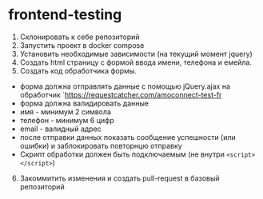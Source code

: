 # frontend-testing

1. Склонировать к себе репозиторий
2. Запустить проект в docker compose
3. Установить необходимые зависимости (на текущий момент jquery)
4. Создать html страницу с формой ввода имени, телефона и емейла.
5. Создать код обработчика формы.
- форма должна отправлять данные с помощью jQuery.ajax на обработчик `https://requestcatcher.com/amoconnect-test-fr
- форма должна валидировать данные
 - имя - минимум 2 символа
 - телефон - минимум 6 цифр
 - email - валидный адрес
- после отправки данных показать сообщение успешности (или ошибки) и заблокировать повторнцю отправку
- Скрипт обработки должен быть подключаемым (не внутри `<script></script>`)
6. Закоммитить изменения и создать pull-request в базовый репозиторий